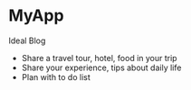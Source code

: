 # MyApp
Ideal
Blog 
- Share a travel tour, hotel, food in your trip
- Share your experience, tips about daily life
- Plan with to do list
